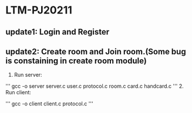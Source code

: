# LTM-PJ20211
## update1: Login and Register
## update2: Create room and Join room.(Some bug is constaining in create room module)
1. Run server:

'''
gcc -o server server.c user.c protocol.c room.c card.c handcard.c
'''
2. Run client:

'''
gcc -o client client.c protocol.c
'''
